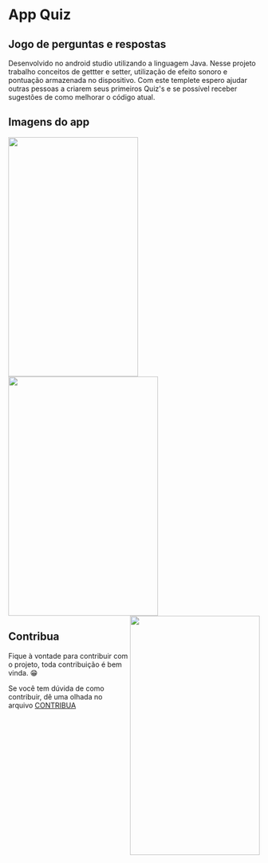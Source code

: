 # App Quiz
## Jogo de perguntas e respostas 
Desenvolvido no android studio utilizando a linguagem Java.
Nesse projeto trabalho conceitos de gettter e setter, utilização de efeito sonoro e pontuação armazenada no dispositivo. Com este templete espero ajudar outras pessoas a criarem seus primeiros Quiz's e se possível receber sugestões de como melhorar o código atual. 

## Imagens do app


<a href="url"><img src="https://github.com/fabriicioa/appQuiz/blob/master/imagens/imagem1.png" align="left" height="480" width="260" ></a>
<a href="url"><img src="https://github.com/fabriicioa/appQuiz/blob/master/imagens/imagem2.png" align="center" height="480" width="300" ></a>
<a href="url"><img src="https://github.com/fabriicioa/appQuiz/blob/master/imagens/imagem3.png" align="right" height="480" width="260" ></a>

## Contribua

Fique à vontade para contribuir com o projeto, toda contribuição é bem vinda. :grin:

Se você tem dúvida de como contribuir, dê uma olhada no arquivo [CONTRIBUA](https://github.com/fabriicioa/appQuiz/blob/master/Contribuindo.pdf)
